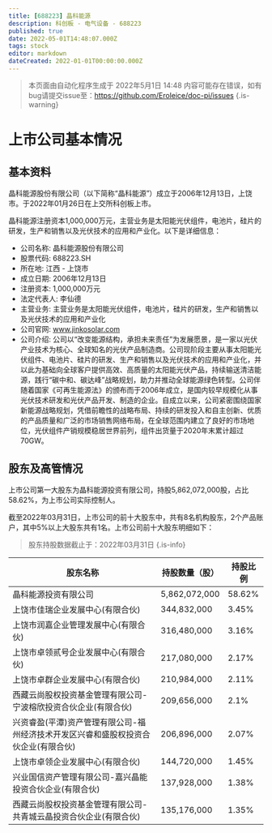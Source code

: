 ```yaml
---
title: [688223] 晶科能源
description: 科创板 - 电气设备 - 688223
published: true
date: 2022-05-01T14:48:07.000Z
tags: stock
editor: markdown
dateCreated: 2022-01-01T00:00:00.000Z
---
```


> 本页面由自动化程序生成于 2022年5月1日 14:48
> 内容可能存在错误，如有bug请提交issue至：https://github.com/Eroleice/doc-pi/issues
{.is-warning}

# 上市公司基本情况

## 基本资料

晶科能源股份有限公司（以下简称“晶科能源”）成立于2006年12月13日，上饶市。于2022年01月26日在上交所科创板上市。

晶科能源注册资本1,000,000万元，主营业务是太阳能光伏组件，电池片，硅片的研发，生产和销售以及光伏技术的应用和产业化。以下是详细信息：

- 公司名称: 晶科能源股份有限公司
- 股票代码: 688223.SH
- 所在地: 江西 - 上饶市
- 成立日期: 2006年12月13日
- 注册资本: 1,000,000万元
- 法定代表人: 李仙德
- 主营业务: 主营业务是太阳能光伏组件，电池片，硅片的研发，生产和销售以及光伏技术的应用和产业化
- 公司官网: www.jinkosolar.com
- 公司介绍: 公司以“改变能源结构，承担未来责任”为发展愿景，是一家以光伏产业技术为核心、全球知名的光伏产品制造商。公司现阶段主要从事太阳能光伏组件、电池片、硅片的研发、生产和销售以及光伏技术的应用和产业化，并以此为基础向全球客户提供高效、高质量的太阳能光伏产品，持续输送清洁能源，践行“碳中和、碳达峰”战略规划，助力并推动全球能源绿色转型。公司伴随着国家《可再生能源法》的颁布而于2006年成立，是国内较早规模化从事光伏技术研发和光伏产品开发、制造的企业。自成立以来，公司紧密围绕国家新能源战略规划，凭借前瞻性的战略布局、持续的研发投入和自主创新、优质的产品质量和广泛的市场销售网络布局，在全球范围内建立了良好的市场地位，光伏组件产销规模稳居世界前列，组件出货量于2020年末累计超过70GW。


## 股东及高管情况

上市公司第一大股东为晶科能源投资有限公司，持股5,862,072,000股，占比58.62%，为上市公司实际控制人。

截至2022年03月31日，上市公司的前十大股东中，共有8名机构股东，2个产品账户，其中5%以上大股东共有1名。上市公司前十大股东明细如下：

> 股东持股数据截止于：2022年03月31日
{.is-info}

| 股东名称 | 持股数量（股） | 持股比例 |
| --- | --- | --- |
| 晶科能源投资有限公司 | 5,862,072,000 | 58.62% |
| 上饶市佳瑞企业发展中心(有限合伙) | 344,832,000 | 3.45% |
| 上饶市润嘉企业管理发展中心(有限合伙) | 316,480,000 | 3.16% |
| 上饶市卓领贰号企业发展中心(有限合伙) | 217,080,000 | 2.17% |
| 上饶市卓群企业发展中心(有限合伙) | 210,984,000 | 2.11% |
| 西藏云尚股权投资基金管理有限公司-宁波榕欣投资合伙企业(有限合伙) | 209,656,000 | 2.1% |
| 兴资睿盈(平潭)资产管理有限公司-福州经济技术开发区兴睿和盛股权投资合伙企业(有限合伙) | 206,896,000 | 2.07% |
| 上饶市卓领企业发展中心(有限合伙) | 144,720,000 | 1.45% |
| 兴业国信资产管理有限公司-嘉兴晶能投资合伙企业(有限合伙) | 137,928,000 | 1.38% |
| 西藏云尚股权投资基金管理有限公司-共青城云晶投资合伙企业(有限合伙) | 135,176,000 | 1.35% |




